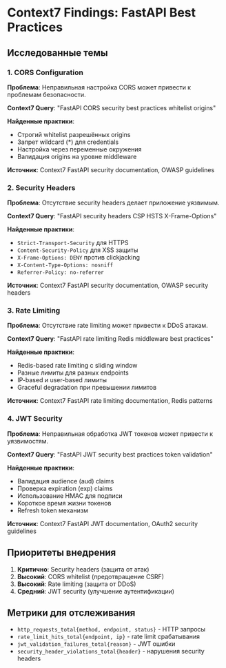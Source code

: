 # Context7 Findings: FastAPI Best Practices

## Исследованные темы

### 1. CORS Configuration
**Проблема**: Неправильная настройка CORS может привести к проблемам безопасности.

**Context7 Query**: "FastAPI CORS security best practices whitelist origins"

**Найденные практики**:
- Строгий whitelist разрешённых origins
- Запрет wildcard (*) для credentials
- Настройка через переменные окружения
- Валидация origins на уровне middleware

**Источник**: Context7 FastAPI security documentation, OWASP guidelines

### 2. Security Headers
**Проблема**: Отсутствие security headers делает приложение уязвимым.

**Context7 Query**: "FastAPI security headers CSP HSTS X-Frame-Options"

**Найденные практики**:
- `Strict-Transport-Security` для HTTPS
- `Content-Security-Policy` для XSS защиты
- `X-Frame-Options: DENY` против clickjacking
- `X-Content-Type-Options: nosniff`
- `Referrer-Policy: no-referrer`

**Источник**: Context7 FastAPI security documentation, OWASP security headers

### 3. Rate Limiting
**Проблема**: Отсутствие rate limiting может привести к DDoS атакам.

**Context7 Query**: "FastAPI rate limiting Redis middleware best practices"

**Найденные практики**:
- Redis-based rate limiting с sliding window
- Разные лимиты для разных endpoints
- IP-based и user-based лимиты
- Graceful degradation при превышении лимитов

**Источник**: Context7 FastAPI rate limiting documentation, Redis patterns

### 4. JWT Security
**Проблема**: Неправильная обработка JWT токенов может привести к уязвимостям.

**Context7 Query**: "FastAPI JWT security best practices token validation"

**Найденные практики**:
- Валидация audience (aud) claims
- Проверка expiration (exp) claims
- Использование HMAC для подписи
- Короткое время жизни токенов
- Refresh token механизм

**Источник**: Context7 FastAPI JWT documentation, OAuth2 security guidelines

## Приоритеты внедрения

1. **Критично**: Security headers (защита от атак)
2. **Высокий**: CORS whitelist (предотвращение CSRF)
3. **Высокий**: Rate limiting (защита от DDoS)
4. **Средний**: JWT security (улучшение аутентификации)

## Метрики для отслеживания

- `http_requests_total{method, endpoint, status}` - HTTP запросы
- `rate_limit_hits_total{endpoint, ip}` - rate limit срабатывания
- `jwt_validation_failures_total{reason}` - JWT ошибки
- `security_header_violations_total{header}` - нарушения security headers
